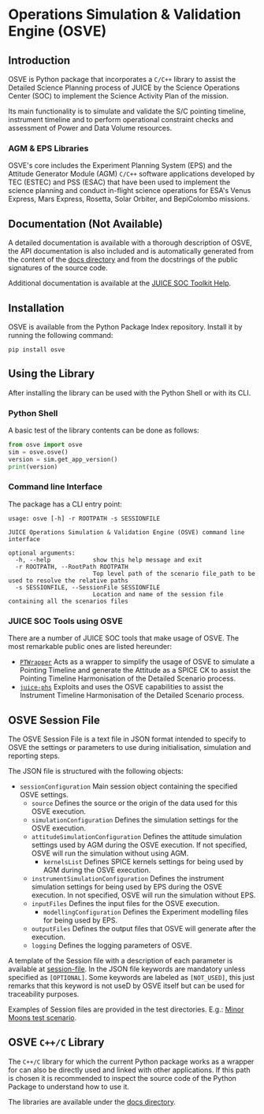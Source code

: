 ﻿# Operations Simulation & Validation Engine (OSVE)

## Introduction

OSVE is Python package that incorporates a `C/C++` library to assist the 
Detailed Science Planning process of JUICE by the Science 
Operations Center (SOC) to implement the Science Activity Plan of the mission.

Its main functionality is to simulate and validate the S/C pointing timeline,
instrument timeline and to perform operational constraint checks and assessment
of Power and Data Volume resources.

### AGM & EPS Libraries

OSVE's core includes the Experiment Planning System (EPS) and the Attitude
Generator Module (AGM) `C/C++` software applications developed by TEC (ESTEC)
and PSS (ESAC) that have been used to implement the science planning and conduct
in-flight science operations for ESA's Venus Express, Mars Express, Rosetta,
Solar Orbiter, and BepiColombo missions.


## Documentation (Not Available)

A detailed documentation is available with a thorough description of OSVE, the API
documentation is also included and is automatically generated from the content of 
the [docs directory](./docs) and from the docstrings of the public signatures of the source code.

Additional documentation is available at the 
[JUICE SOC Toolkit Help](https://juicesoc.esac.esa.int/panel/#/navigation/help).


## Installation

OSVE is available from the Python Package Index repository. Install it by running the
following command:

```shx
pip install osve
```

## Using the Library

After installing the library can be used with the Python Shell or with its CLI.

### Python Shell

A basic test of the library contents can be done as follows:

```python
from osve import osve
sim = osve.osve()
version = sim.get_app_version()
print(version)
```

### Command line Interface

The package has a CLI entry point:

```shx
usage: osve [-h] -r ROOTPATH -s SESSIONFILE

JUICE Operations Simulation & Validation Engine (OSVE) command line interface

optional arguments:
  -h, --help            show this help message and exit
  -r ROOTPATH, --RootPath ROOTPATH
                        Top level path of the scenario file_path to be used to resolve the relative paths
  -s SESSIONFILE, --SessionFile SESSIONFILE
                        Location and name of the session file containing all the scenarios files

```

### JUICE SOC Tools using OSVE

There are a number of JUICE SOC tools that make usage of OSVE. The most remarkable
public ones are listed hereunder:

- [`PTWrapper`](https://juigitlab.esac.esa.int/python/ptwrapper) Acts as a wrapper to simplify the usage of OSVE to simulate a 
  Pointing Timeline and generate the Attitude as a SPICE CK to assist the 
  Pointing Timeline Harmonisation of the Detailed Scenario process.
- [`juice-phs`](https://juigitlab.esac.esa.int/python/juice-phs) Exploits and uses the OSVE capabilities to assist the Instrument 
  Timeline Harmonisation of the Detailed Scenario process.

## OSVE Session File

The OSVE Session File is a text file in JSON format intended to specify to OSVE
the settings or parameters to use during initialisation, simulation and
reporting steps.

The JSON file is structured with the following objects:

- `sessionConfiguration` Main session object containing the specified OSVE settings.
  - `source` Defines the source or the origin of the data used for this OSVE execution.
  - `simulationConfiguration` Defines the simulation settings for the OSVE execution. 
  - `attitudeSimulationConfiguration` Defines the attitude simulation settings used by AGM during the OSVE execution. 
    If not specified, OSVE will run the simulation without using AGM.
    - `kernelsList` Defines SPICE kernels settings for being used by AGM during the OSVE execution. 
  - `instrumentSimulationConfiguration` Defines the instrument simulation settings for being used by EPS during 
    the OSVE execution. In not specified, OSVE will run the simulation without EPS.
  - `inputFiles` Defines the input files for the OSVE execution.
    - `modellingConfiguration` Defines the Experiment modelling files for being used by EPS.
  - `outputFiles` Defines the output files that OSVE will generate after the execution.
  - `logging` Defines the logging parameters of OSVE.

A template of the Session file with a description of each parameter is available at
[session-file](session-file.json). In the JSON file keywords are mandatory unless specified as `[OPTIONAL]`.
Some keywords are labeled as `[NOT_USED]`, this just remarks that this keyword is not useD by 
OSVE itself but can be used for traceability purposes.

Examples of Session files are provided in the test directories. 
E.g.: [Minor Moons test scenario](validation/osve/osve-if/pt-if-test-0001-minor-moons/session_file.json).

## OSVE `C++/C` Library

The `C++/C` library for which the current Python package works as a wrapper
for can also be directly used and linked with other applications. If this path is chosen it is recommended to inspect the source code of the Python Package
to understand how to use it.

The libraries are available under the [docs directory](osve/deliveries).

